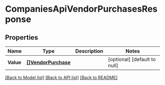 # CompaniesApiVendorPurchasesResponse

## Properties
Name | Type | Description | Notes
------------ | ------------- | ------------- | -------------
**Value** | [**[]VendorPurchase**](vendorPurchase.md) |  | [optional] [default to null]

[[Back to Model list]](../README.md#documentation-for-models) [[Back to API list]](../README.md#documentation-for-api-endpoints) [[Back to README]](../README.md)


